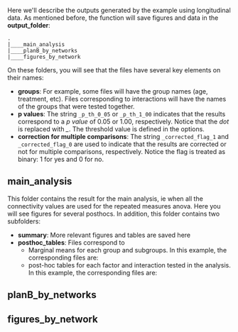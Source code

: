 Here we'll describe the outputs generated by the example using longitudinal data. 
As mentioned before, the function will save figures and data in the **output_folder**:

```
.
|____main_analysis
|____planB_by_networks
|____figures_by_network
```

On these folders, you will see that the files have several key elements on their names:

- **groups**:  For example, some files will have the group names (age, treatment, etc). Files corresponding to interactions will have the names of the groups that were tested together. 
- **p values**: The string `_p_th_0_05` or `_p_th_1_00` indicates that the results correspond to a *p value* of 0.05 or 1.00, respectively. Notice that the *dot* is replaced with *_*. The threshold value is defined in the options. 
- **correction for multiple comparisons**: The string `_corrected_flag_1` and `_corrected_flag_0` are used to indicate that the results are corrected or not for multiple comparisons, respectively. Notice the flag is treated as binary: 1 for yes and 0 for no.


## main_analysis

This folder contains the result for the main analysis, ie when all the connectivity values are used for the repeated measures anova. Here you will see figures for several posthocs. In addition, this folder contains two subfolders:

- **summary**: More relevant figures and tables are saved here
- **posthoc_tables**: Files correspond to
    - Marginal means for each group and subgroups. In this example, the corresponding files are:
    - post-hoc tables for each factor and interaction tested in the analysis. In this example, the corresponding files are:

## planB_by_networks

## figures_by_network